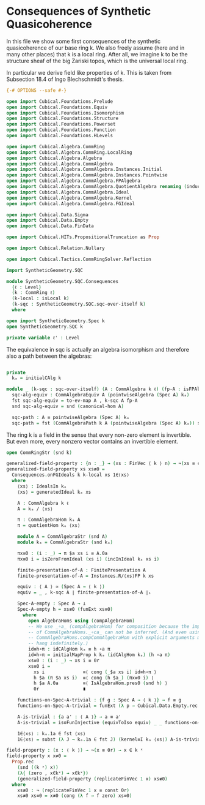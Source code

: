 Consequences of Synthetic Quasicoherence
========================================

In this file we show some first consequences of the synthetic quasicoherence
of our base ring k.
We also freely assume (here and in many other places) that k is a local ring.
After all, we imagine k to be the structure sheaf of the big Zariski topos,
which is the universal local ring.

In particular we derive field like properties of k.
This is taken from Subsection 18.4 of Ingo Blechschmidt's thesis.

```agda
{-# OPTIONS --safe #-}

open import Cubical.Foundations.Prelude
open import Cubical.Foundations.Equiv
open import Cubical.Foundations.Isomorphism
open import Cubical.Foundations.Structure
open import Cubical.Foundations.Powerset
open import Cubical.Foundations.Function
open import Cubical.Foundations.HLevels

open import Cubical.Algebra.CommRing
open import Cubical.Algebra.CommRing.LocalRing
open import Cubical.Algebra.Algebra
open import Cubical.Algebra.CommAlgebra
open import Cubical.Algebra.CommAlgebra.Instances.Initial
open import Cubical.Algebra.CommAlgebra.Instances.Pointwise
open import Cubical.Algebra.CommAlgebra.FPAlgebra
open import Cubical.Algebra.CommAlgebra.QuotientAlgebra renaming (inducedHom to quotientInducedHom)
open import Cubical.Algebra.CommAlgebra.Ideal
open import Cubical.Algebra.CommAlgebra.Kernel
open import Cubical.Algebra.CommAlgebra.FGIdeal

open import Cubical.Data.Sigma
open import Cubical.Data.Empty
open import Cubical.Data.FinData

open import Cubical.HITs.PropositionalTruncation as Prop

open import Cubical.Relation.Nullary

open import Cubical.Tactics.CommRingSolver.Reflection

import SyntheticGeometry.SQC

module SyntheticGeometry.SQC.Consequences
  {ℓ : Level}
  (k : CommRing ℓ)
  (k-local : isLocal k)
  (k-sqc : SyntheticGeometry.SQC.sqc-over-itself k)
  where

open import SyntheticGeometry.Spec k
open SyntheticGeometry.SQC k

private variable ℓ' : Level
```


The equivalence in sqc is actually an algebra isomorphism and therefore also
a path between the algebras:

```agda

private
  kₐ = initialCAlg k

module _ (k-sqc : sqc-over-itself) (A : CommAlgebra k ℓ) (fp-A : isFPAlgebra A) where
  sqc-alg-equiv : CommAlgebraEquiv A (pointwiseAlgebra (Spec A) kₐ)
  fst sqc-alg-equiv = to-ev-map A , k-sqc A fp-A
  snd sqc-alg-equiv = snd (canonical-hom A)

  sqc-path : A ≡ pointwiseAlgebra (Spec A) kₐ
  sqc-path = fst (CommAlgebraPath k A (pointwiseAlgebra (Spec A) kₐ)) sqc-alg-equiv

```

The ring k is a field in the sense that every non-zero element is invertible.
But even more, every nonzero vector contains an invertible element.

```agda
open CommRingStr (snd k)

generalized-field-property : {n : _} → (xs : FinVec ⟨ k ⟩ n) → ¬(xs ≡ const 0r) → ∃[ i ∈ _ ] xs i ∈ k ˣ
generalized-field-property xs xs≢0 =
  Consequences.onFGIdeals k k-local xs 1∈⟨xs⟩
  where
    ⟨xs⟩ : IdealsIn kₐ
    ⟨xs⟩ = generatedIdeal kₐ xs

    A : CommAlgebra k ℓ
    A = kₐ / ⟨xs⟩

    π : CommAlgebraHom kₐ A
    π = quotientHom kₐ ⟨xs⟩

    module A = CommAlgebraStr (snd A)
    module kₐ = CommAlgebraStr (snd kₐ)

    πx≡0 : (i : _) → π $a xs i ≡ A.0a
    πx≡0 i = isZeroFromIdeal (xs i) (incInIdeal kₐ xs i)

    finite-presentation-of-A : FinitePresentation A
    finite-presentation-of-A = Instances.R/⟨xs⟩FP k xs

    equiv : ⟨ A ⟩ ≃ (Spec A → ⟨ k ⟩)
    equiv = _ , k-sqc A ∣ finite-presentation-of-A ∣₁

    Spec-A-empty : Spec A → ⊥
    Spec-A-empty h = xs≢0 (funExt xs≡0)
      where
        open AlgebraHoms using (compAlgebraHom)
        -- We use _∘a_ (compAlgebraHom) for composition because the implicit arguments
        -- of CommAlgebraHoms._∘ca_ can not be inferred. (And even using
        -- CommAlgebraHoms.compCommAlgebraHom with explicit arguments makes type checking
        -- hang indefinitely.)
        id≡h∘π : idCAlgHom kₐ ≡ h ∘a π
        id≡h∘π = initialMapProp k kₐ (idCAlgHom kₐ) (h ∘a π)
        xs≡0 : (i : _) → xs i ≡ 0r
        xs≡0 i =
          xs i              ≡⟨ cong (_$a xs i) id≡h∘π ⟩
          h $a (π $a xs i)  ≡⟨ cong (h $a_) (πx≡0 i) ⟩
          h $a A.0a         ≡⟨ IsAlgebraHom.pres0 (snd h) ⟩
          0r                ∎

    functions-on-Spec-A-trivial : {f g : Spec A → ⟨ k ⟩} → f ≡ g
    functions-on-Spec-A-trivial = funExt (λ p → Cubical.Data.Empty.rec (Spec-A-empty p))

    A-is-trivial : {a a' : ⟨ A ⟩} → a ≡ a'
    A-is-trivial = isoFunInjective (equivToIso equiv) _ _ functions-on-Spec-A-trivial

    1∈⟨xs⟩ : kₐ.1a ∈ fst ⟨xs⟩
    1∈⟨xs⟩ = subst (λ J → kₐ.1a ∈ fst J) (kernel≡I kₐ ⟨xs⟩) A-is-trivial

field-property : (x : ⟨ k ⟩) → ¬(x ≡ 0r) → x ∈ k ˣ
field-property x x≢0 =
  Prop.rec
    (snd ((k ˣ) x))
    (λ{ (zero , x∈kˣ) → x∈kˣ})
    (generalized-field-property (replicateFinVec 1 x) xs≢0)
  where
    xs≢0 : ¬ (replicateFinVec 1 x ≡ const 0r)
    xs≢0 xs≡0 = x≢0 (cong (λ f → f zero) xs≡0)

```

